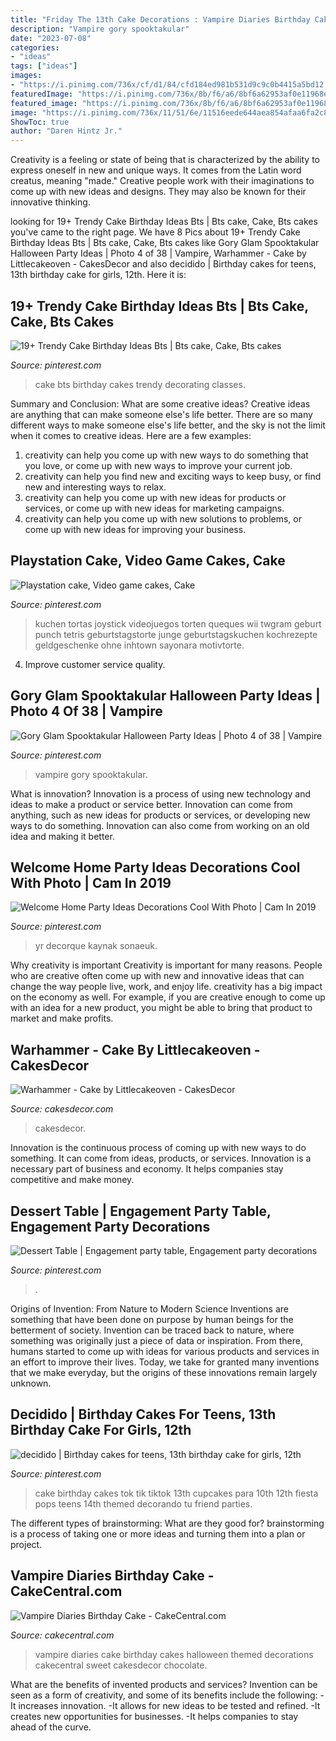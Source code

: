 ```yaml
---
title: "Friday The 13th Cake Decorations : Vampire Diaries Birthday Cake"
description: "Vampire gory spooktakular"
date: "2023-07-08"
categories:
- "ideas"
tags: ["ideas"]
images:
- "https://i.pinimg.com/736x/cf/d1/84/cfd184ed981b531d9c9c0b4415a5bd12.jpg"
featuredImage: "https://i.pinimg.com/736x/8b/f6/a6/8bf6a62953af0e11968ea46780daad7b.jpg"
featured_image: "https://i.pinimg.com/736x/8b/f6/a6/8bf6a62953af0e11968ea46780daad7b.jpg"
image: "https://i.pinimg.com/736x/11/51/6e/11516eede644aea854afaa6fa2c880e0.jpg"
ShowToc: true
author: "Daren Hintz Jr."
---
```



Creativity is a feeling or state of being that is characterized by the ability to express oneself in new and unique ways. It comes from the Latin word creatus, meaning "made." Creative people work with their imaginations to come up with new ideas and designs. They may also be known for their innovative thinking.

	

		
looking for 19+ Trendy Cake Birthday Ideas Bts | Bts cake, Cake, Bts cakes you've came to the right page. We have 8 Pics about 19+ Trendy Cake Birthday Ideas Bts | Bts cake, Cake, Bts cakes like Gory Glam Spooktakular Halloween Party Ideas | Photo 4 of 38 | Vampire, Warhammer - Cake by Littlecakeoven - CakesDecor and also decidido | Birthday cakes for teens, 13th birthday cake for girls, 12th. Here it is:
		
    
## 19+ Trendy Cake Birthday Ideas Bts | Bts Cake, Cake, Bts Cakes

<img loading=lazy src="https://i.pinimg.com/736x/4c/5b/d1/4c5bd1ca21c6123753d487ffb4442d37.jpg" onerror="this.onerror=null;this.src='https://tse2.mm.bing.net/th?id=OIP.8W4gbEuUdn0YIxQ3Dhz7YgAAAA&amp;pid=15.1';" alt="19+ Trendy Cake Birthday Ideas Bts | Bts cake, Cake, Bts cakes">

_Source: pinterest.com_

>cake bts birthday cakes trendy decorating classes. 

	

Summary and Conclusion: What are some creative ideas?
Creative ideas are anything that can make someone else's life better. There are so many different ways to make someone else's life better, and the sky is not the limit when it comes to creative ideas. Here are a few examples: 
1) creativity can help you come up with new ways to do something that you love, or come up with new ways to improve your current job. 
2) creativity can help you find new and exciting ways to keep busy, or find new and interesting ways to relax. 
3) creativity can help you come up with new ideas for products or services, or come up with new ideas for marketing campaigns. 
4) creativity can help you come up with new solutions to problems, or come up with new ideas for improving your business.

    
## Playstation Cake, Video Game Cakes, Cake

<img loading=lazy src="https://i.pinimg.com/736x/30/51/2c/30512cb51ac9cbcfa480c528bc0283b6.jpg" onerror="this.onerror=null;this.src='https://tse1.mm.bing.net/th?id=OIP.6JiljVBSlmTna76W5IQm4wHaJ3&amp;pid=15.1';" alt="Playstation cake, Video game cakes, Cake">

_Source: pinterest.com_

>kuchen tortas joystick videojuegos torten queques wii twgram geburt punch tetris geburtstagstorte junge geburtstagskuchen kochrezepte geldgeschenke ohne inhtown sayonara motivtorte. 

	

4. Improve customer service quality.

    
## Gory Glam Spooktakular Halloween Party Ideas | Photo 4 Of 38 | Vampire

<img loading=lazy src="https://i.pinimg.com/736x/8b/f6/a6/8bf6a62953af0e11968ea46780daad7b.jpg" onerror="this.onerror=null;this.src='https://tse2.mm.bing.net/th?id=OIP.hkJZOAT6FNzXpj0PiwNGZAHaJ3&amp;pid=15.1';" alt="Gory Glam Spooktakular Halloween Party Ideas | Photo 4 of 38 | Vampire">

_Source: pinterest.com_

>vampire gory spooktakular. 

	

What is innovation?
Innovation is a process of using new technology and ideas to make a product or service better. Innovation can come from anything, such as new ideas for products or services, or developing new ways to do something. Innovation can also come from working on an old idea and making it better.

    
## Welcome Home Party Ideas Decorations Cool With Photo | Cam In 2019

<img loading=lazy src="https://i.pinimg.com/736x/cf/d1/84/cfd184ed981b531d9c9c0b4415a5bd12.jpg" onerror="this.onerror=null;this.src='https://tse4.mm.bing.net/th?id=OIP.uuUNSfCmbc-4ZMS5SWUVtAHaLH&amp;pid=15.1';" alt="Welcome Home Party Ideas Decorations Cool With Photo | Cam In 2019">

_Source: pinterest.com_

>yr decorque kaynak sonaeuk. 

	

Why creativity is important
Creativity is important for many reasons. People who are creative often come up with new and innovative ideas that can change the way people live, work, and enjoy life. creativity has a big impact on the economy as well. For example, if you are creative enough to come up with an idea for a new product, you might be able to bring that product to market and make profits.

    
## Warhammer - Cake By Littlecakeoven - CakesDecor

<img loading=lazy src="https://pic.cakesdecor.com/m/173e5f8c82664e1eab281c24e8454372.jpg" onerror="this.onerror=null;this.src='https://tse4.mm.bing.net/th?id=OIP.RjODIxgZnm5nbu1TytMCiAHaKd&amp;pid=15.1';" alt="Warhammer - Cake by Littlecakeoven - CakesDecor">

_Source: cakesdecor.com_

>cakesdecor. 

	

Innovation is the continuous process of coming up with new ways to do something. It can come from ideas, products, or services. Innovation is a necessary part of business and economy. It helps companies stay competitive and make money.

    
## Dessert Table | Engagement Party Table, Engagement Party Decorations

<img loading=lazy src="https://i.pinimg.com/originals/18/9b/7a/189b7a53207a699620d5c424cf60cc96.jpg" onerror="this.onerror=null;this.src='https://tse4.mm.bing.net/th?id=OIP.FMsMPVLOEUJCUyubZuVHPQHaJ4&amp;pid=15.1';" alt="Dessert Table | Engagement party table, Engagement party decorations">

_Source: pinterest.com_

>. 

	

Origins of Invention: From Nature to Modern Science
Inventions are something that have been done on purpose by human beings for the betterment of society. Invention can be traced back to nature, where something was originally just a piece of data or inspiration. From there, humans started to come up with ideas for various products and services in an effort to improve their lives. Today, we take for granted many inventions that we make everyday, but the origins of these innovations remain largely unknown.

    
## Decidido | Birthday Cakes For Teens, 13th Birthday Cake For Girls, 12th

<img loading=lazy src="https://i.pinimg.com/736x/11/51/6e/11516eede644aea854afaa6fa2c880e0.jpg" onerror="this.onerror=null;this.src='https://tse2.mm.bing.net/th?id=OIP.Gfu_yxWAzaVlnuzp8rONYwHaHh&amp;pid=15.1';" alt="decidido | Birthday cakes for teens, 13th birthday cake for girls, 12th">

_Source: pinterest.com_

>cake birthday cakes tok tik tiktok 13th cupcakes para 10th 12th fiesta pops teens 14th themed decorando tu friend parties. 

	

The different types of brainstorming: What are they good for?
brainstorming is a process of taking one or more ideas and turning them into a plan or project.

    
## Vampire Diaries Birthday Cake - CakeCentral.com

<img loading=lazy src="http://cdn001.cakecentral.com/gallery/2015/03/900_937512w93a_vampire-diaries-birthday-cake.jpg" onerror="this.onerror=null;this.src='https://tse1.mm.bing.net/th?id=OIP.xolqmEeaMuNqT57vTU07xgHaLH&amp;pid=15.1';" alt="Vampire Diaries Birthday Cake - CakeCentral.com">

_Source: cakecentral.com_

>vampire diaries cake birthday cakes halloween themed decorations cakecentral sweet cakesdecor chocolate. 

	

What are the benefits of invented products and services?
Invention can be seen as a form of creativity, and some of its benefits include the following: 
-It increases innovation. 
-It allows for new ideas to be tested and refined. 
-It creates new opportunities for businesses. 
-It helps companies to stay ahead of the curve.

